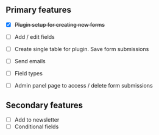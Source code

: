 ## Primary features

- [x] ~~Plugin setup for creating new forms~~
- [ ] Add / edit fields
- [ ] Create single table for plugin. Save form submissions
- [ ] Send emails
- [ ] Field types
- [ ] Admin panel page to access / delete form submissions


## Secondary features

- [ ] Add to newsletter
- [ ] Conditional fields

